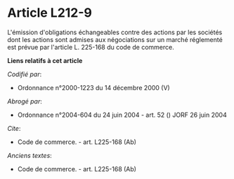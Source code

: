 # Article L212-9

L'émission d'obligations échangeables contre des actions par les sociétés dont les actions sont admises aux négociations sur
un marché réglementé est prévue par l'article L. 225-168 du code de commerce.

**Liens relatifs à cet article**

_Codifié par_:

  - Ordonnance n°2000-1223 du 14 décembre 2000 (V)

_Abrogé par_:

  - Ordonnance n°2004-604 du 24 juin 2004 - art. 52 () JORF 26 juin 2004

_Cite_:

  - Code de commerce. - art. L225-168 (Ab)

_Anciens textes_:

  - Code de commerce. - art. L225-168 (Ab)

